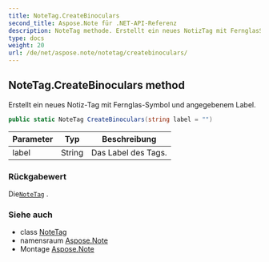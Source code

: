 ```yaml
---
title: NoteTag.CreateBinoculars
second_title: Aspose.Note für .NET-API-Referenz
description: NoteTag methode. Erstellt ein neues NotizTag mit FernglasSymbol und angegebenem Label.
type: docs
weight: 20
url: /de/net/aspose.note/notetag/createbinoculars/
---
```

## NoteTag.CreateBinoculars method

Erstellt ein neues Notiz-Tag mit Fernglas-Symbol und angegebenem Label.

```csharp
public static NoteTag CreateBinoculars(string label = "")
```

| Parameter | Typ | Beschreibung |
| --- | --- | --- |
| label | String | Das Label des Tags. |

### Rückgabewert

Die[`NoteTag`](../) .

### Siehe auch

* class [NoteTag](../)
* namensraum [Aspose.Note](../../notetag/)
* Montage [Aspose.Note](../../../)


